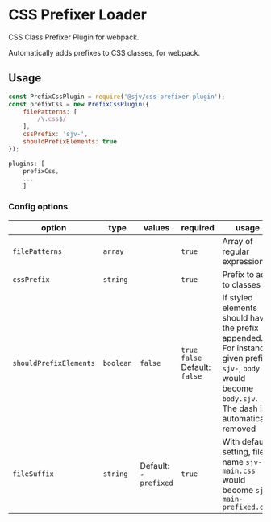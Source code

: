 # CSS Prefixer Loader

CSS Class Prefixer Plugin for webpack. 

Automatically adds prefixes to CSS classes, for webpack. 

## Usage

```js
const PrefixCssPlugin = require('@sjv/css-prefixer-plugin');
const prefixCss = new PrefixCssPlugin({
    filePatterns: [
        /\.css$/
    ],
    cssPrefix: 'sjv-',
    shouldPrefixElements: true
});

plugins: [
	prefixCss,
	...
	]
```

### Config options

| option | type | values | required | usage |
| -------- | -------- | -------- | -------- | -------- |
| `filePatterns` | `array` | | `true` | Array of regular expressions |
| `cssPrefix`   | `string` | | `true` |  Prefix to add to classes |
| `shouldPrefixElements` | `boolean`| `false` |`true` <br> `false` <br>  Default: `false` | If styled elements should have the prefix appended. For instance, given prefix `sjv-`, `body` would become `body.sjv`. The dash is automatically removed | 
| `fileSuffix` | `string` | Default: `-prefixed` | `true` | With default setting, file name `sjv-main.css` would become `sjv-main-prefixed.css` |
